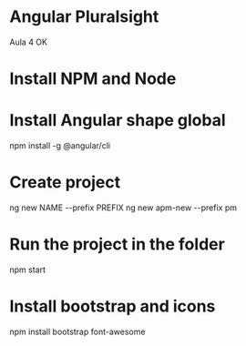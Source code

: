 # Angular Pluralsight

Aula 4 OK

# Install NPM and Node

# Install Angular shape global

npm install -g @angular/cli

# Create project

ng new NAME --prefix PREFIX
ng new apm-new --prefix pm

# Run the project in the folder

npm start

# Install bootstrap and icons

npm install bootstrap font-awesome

